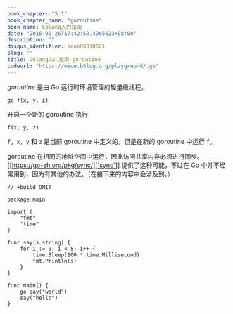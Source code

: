 ```yaml
---
book_chapter: "5.1"
book_chapter_name: "goroutine"
book_name: Golang入门指南
date: "2016-02-26T17:42:50.4965623+08:00"
description: ""
disqus_identifier: book00010501
slug: ""
title: Golang入门指南-goroutine
codeurl: "https://wide.b3log.org/playground/.go"
---
```





_goroutine_ 是由 Go 运行时环境管理的轻量级线程。

	go f(x, y, z)

开启一个新的 goroutine 执行

	f(x, y, z)

`f`，`x`，`y` 和 `z` 是当前 goroutine 中定义的，但是在新的 goroutine 中运行 `f`。

goroutine 在相同的地址空间中运行，因此访问共享内存必须进行同步。[[https://go-zh.org/pkg/sync/][`sync`]] 提供了这种可能，不过在 Go 中并不经常用到，因为有其他的办法。（在接下来的内容中会涉及到。）

```
// +build OMIT

package main

import (
	"fmt"
	"time"
)

func say(s string) {
	for i := 0; i < 5; i++ {
		time.Sleep(100 * time.Millisecond)
		fmt.Println(s)
	}
}

func main() {
	go say("world")
	say("hello")
}

```

